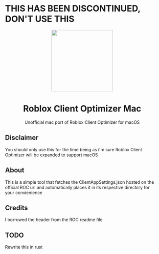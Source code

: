 # THIS HAS BEEN DISCONTINUED, DON'T USE THIS

<div align="center">
    <a href="https://github.com/LowSpecGamerROBLOX/Roblox-Client-Optimizer-Mac">
        <img height=200 src=""/>
    </a>
    <h1>Roblox Client Optimizer Mac</h1>
    <p>Unofficial mac port of Roblox Client Optimizer for macOS</p>
</div>

## Disclaimer

You should only use this for the time being as i'm sure Roblox Client Optimizer will be expanded to support macOS

## About

This is a simple tool that fetches the ClientAppSettings.json hosted on the official ROC url and automatically places it in its respective directory for your convienience

## Credits

I borrowed the header from the ROC readme file

## TODO

Rewrite this in rust
